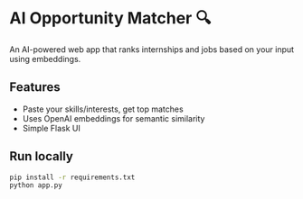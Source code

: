 # AI Opportunity Matcher 🔍

An AI-powered web app that ranks internships and jobs based on your input using embeddings.

## Features
- Paste your skills/interests, get top matches
- Uses OpenAI embeddings for semantic similarity
- Simple Flask UI

## Run locally
```bash
pip install -r requirements.txt
python app.py
